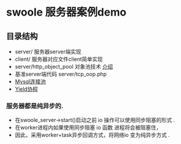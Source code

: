 # swoole 服务器案例demo 

## 目录结构 

- server/  服务器server端实现
- client/  服务器对应文件client简单实现 
- server/http_object_pool 对象池技术 [介绍](https://github.com/clearcodecn/swoole-demo/blob/master/server/http_object_pool/README.md)
- 基准server端代码 server/tcp_oop.php 
- [Mysql连接池](https://github.com/clearcodecn/swoole-demo/blob/master/server/http_mysql_pool/README.md)
- [Yield协程](https://github.com/clearcodecn/swoole-demo/tree/master/server/yield_http_mysql_pool)


### 服务器都是纯异步的. 
- 在swoole_server->start()启动之前 io 操作可以使用同步阻塞的形式 .
- 在worker进程内如果使用同步阻塞 io 函数 进程将会被阻塞住，
- 因此，采用worker+task异步回调方式，将网络io 变为纯异步方式 . 

